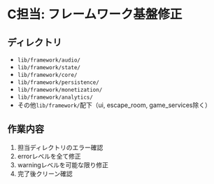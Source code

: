 # C担当: フレームワーク基盤修正

## ディレクトリ
- `lib/framework/audio/`
- `lib/framework/state/`
- `lib/framework/core/`
- `lib/framework/persistence/`
- `lib/framework/monetization/`
- `lib/framework/analytics/`
- その他`lib/framework/`配下（ui, escape_room, game_services除く）

## 作業内容
1. 担当ディレクトリのエラー確認
2. errorレベルを全て修正
3. warningレベルを可能な限り修正
4. 完了後クリーン確認